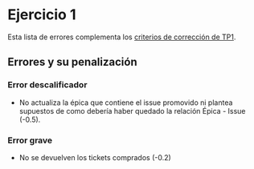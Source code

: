 # Ejercicio 1

Esta lista de errores complementa los [criterios de 
corrección de TP1][tp1_criterios].

## Errores y su penalización

### Error descalificador

- No actualiza la épica que contiene el issue promovido ni plantea supuestos 
  de como debería haber quedado la relación Épica - Issue (-0.5).

### Error grave

- No se devuelven los tickets comprados (-0.2)

[tp1_criterios]: https://docs.google.com/document/u/2/d/1p_Plu5EoiF6AaQ8pUBvSRIhrU61RF5g7ggu9Hijya_4/edit?usp=drive_web&ouid=100137667703651648441